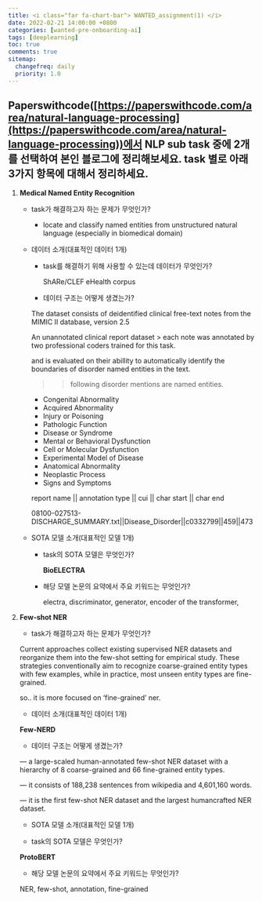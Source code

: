 ```yaml
---
title: <i class="far fa-chart-bar"> WANTED_assignment(1) </i>
date: 2022-02-21 14:00:00 +0800
categories: [wanted-pre-onboarding-ai]
tags: [deeplearning]
toc: true
comments: true
sitemap:
  changefreq: daily
  priority: 1.0
---
```



## Paperswithcode([https://paperswithcode.com/area/natural-language-processing](https://paperswithcode.com/area/natural-language-processing))에서 NLP sub task 중에 2개를 선택하여 본인 블로그에 정리해보세요. task 별로 아래 3가지 항목에 대해서 정리하세요.

1. ****Medical Named Entity Recognition****
    
    - task가 해결하고자 하는 문제가 무엇인가?
    
      - locate and classify named entities from unstructured natural language (especially in biomedical domain)
    
    - 데이터 소개(대표적인 데이터 1개)
    
      - task를 해결하기 위해 사용할 수 있는데 데이터가 무엇인가?
    
        ShARe/CLEF eHealth corpus
    
       - 데이터 구조는 어떻게 생겼는가?
    
        The dataset consists of deidentified clinical free-text notes from the MIMIC II database, version 2.5
    
        An unannotated clinical report dataset > each note was annotated by two professional coders trained for this task.
    
        and is evaluated on their abillity to automatically identify the boundaries of disorder named entities in the text.
    
        >> following disorder mentions are named entities.
        
        - Congenital Abnormality
        - Acquired Abnormality
        - Injury or Poisoning
        - Pathologic Function
        - Disease or Syndrome
        - Mental or Behavioral Dysfunction
        - Cell or Molecular Dysfunction
        - Experimental Model of Disease
        - Anatomical Abnormality
        - Neoplastic Process
        - Signs and Symptoms
    
        <data format>
    
        report name || annotation type || cui || char start || char end
        
        08100-027513-DISCHARGE_SUMMARY.txt||Disease_Disorder||c0332799||459||473
        
    - SOTA 모델 소개(대표적인 모델 1개)
    
      - task의 SOTA 모델은 무엇인가?
    
        ****BioELECTRA****
    
      - 해당 모델 논문의 요약에서 주요 키워드는 무엇인가?
    
        electra, discriminator, generator, encoder of the transformer, 
    
2. ****Few-shot NER****
    
    - task가 해결하고자 하는 문제가 무엇인가?
    
    Current approaches collect existing supervised NER datasets and reorganize them into the few-shot setting for empirical study. These strategies conventionally aim to recognize coarse-grained entity types with few examples, while in practice, most unseen entity types are fine-grained.
    
    so.. it is more focused on ‘fine-grained’ ner.
    
    - 데이터 소개(대표적인 데이터 1개)
    
    ****Few-NERD****
    
    - 데이터 구조는 어떻게 생겼는가?
    
     — a large-scaled human-annotated few-shot NER dataset with a hierarchy of 8 coarse-grained and 66 fine-grained entity types. 
    
    — it consists of 188,238 sentences from wikipedia and 4,601,160 words.
    
    — it is the first few-shot NER dataset and the largest humancrafted NER dataset.
    
    - SOTA 모델 소개(대표적인 모델 1개)
    
    - task의 SOTA 모델은 무엇인가?
    
    **ProtoBERT**
    
    - 해당 모델 논문의 요약에서 주요 키워드는 무엇인가?
    
    NER, few-shot, annotation, fine-grained